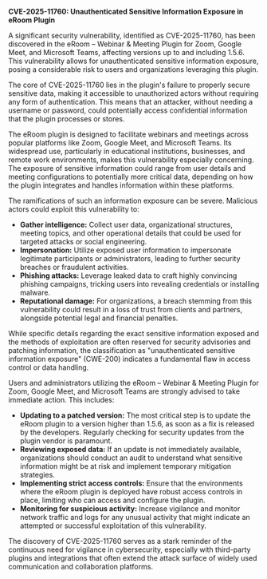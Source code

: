 **CVE-2025-11760: Unauthenticated Sensitive Information Exposure in eRoom Plugin**

A significant security vulnerability, identified as CVE-2025-11760, has been discovered in the eRoom – Webinar & Meeting Plugin for Zoom, Google Meet, and Microsoft Teams, affecting versions up to and including 1.5.6. This vulnerability allows for unauthenticated sensitive information exposure, posing a considerable risk to users and organizations leveraging this plugin.

The core of CVE-2025-11760 lies in the plugin's failure to properly secure sensitive data, making it accessible to unauthorized actors without requiring any form of authentication. This means that an attacker, without needing a username or password, could potentially access confidential information that the plugin processes or stores.

The eRoom plugin is designed to facilitate webinars and meetings across popular platforms like Zoom, Google Meet, and Microsoft Teams. Its widespread use, particularly in educational institutions, businesses, and remote work environments, makes this vulnerability especially concerning. The exposure of sensitive information could range from user details and meeting configurations to potentially more critical data, depending on how the plugin integrates and handles information within these platforms.

The ramifications of such an information exposure can be severe. Malicious actors could exploit this vulnerability to:

*   **Gather intelligence:** Collect user data, organizational structures, meeting topics, and other operational details that could be used for targeted attacks or social engineering.
*   **Impersonation:** Utilize exposed user information to impersonate legitimate participants or administrators, leading to further security breaches or fraudulent activities.
*   **Phishing attacks:** Leverage leaked data to craft highly convincing phishing campaigns, tricking users into revealing credentials or installing malware.
*   **Reputational damage:** For organizations, a breach stemming from this vulnerability could result in a loss of trust from clients and partners, alongside potential legal and financial penalties.

While specific details regarding the exact sensitive information exposed and the methods of exploitation are often reserved for security advisories and patching information, the classification as "unauthenticated sensitive information exposure" (CWE-200) indicates a fundamental flaw in access control or data handling.

Users and administrators utilizing the eRoom – Webinar & Meeting Plugin for Zoom, Google Meet, and Microsoft Teams are strongly advised to take immediate action. This includes:

*   **Updating to a patched version:** The most critical step is to update the eRoom plugin to a version higher than 1.5.6, as soon as a fix is released by the developers. Regularly checking for security updates from the plugin vendor is paramount.
*   **Reviewing exposed data:** If an update is not immediately available, organizations should conduct an audit to understand what sensitive information might be at risk and implement temporary mitigation strategies.
*   **Implementing strict access controls:** Ensure that the environments where the eRoom plugin is deployed have robust access controls in place, limiting who can access and configure the plugin.
*   **Monitoring for suspicious activity:** Increase vigilance and monitor network traffic and logs for any unusual activity that might indicate an attempted or successful exploitation of this vulnerability.

The discovery of CVE-2025-11760 serves as a stark reminder of the continuous need for vigilance in cybersecurity, especially with third-party plugins and integrations that often extend the attack surface of widely used communication and collaboration platforms.